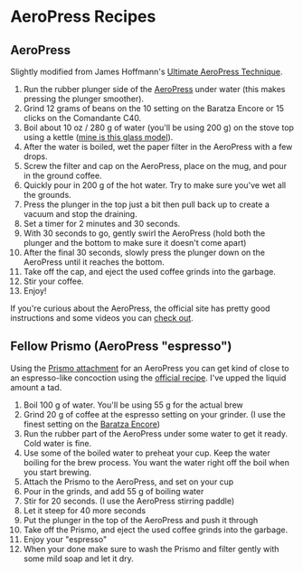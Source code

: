 # AeroPress Recipes

## AeroPress

Slightly modified from James Hoffmann's [Ultimate AeroPress Technique](https://www.youtube.com/watch?v=j6VlT_jUVPc).

1. Run the rubber plunger side of the [AeroPress](https://www.amazon.com/AeroPress-Coffee-Espresso-Maker-Bitterness/dp/B0047BIWSK?&linkCode=ll1&tag=chrisltd-20&linkId=1021f5e2a658f4b6f710681b16ba2e87&language=en_US&ref_=as_li_ss_tl) under water \(this makes pressing the plunger smoother\).
2. Grind 12 grams of beans on the 10 setting on the Baratza Encore or 15 clicks on the Comandante C40.
3. Boil about 10 oz / 280 g of water \(you'll be using 200 g\) on the stove top using a kettle \([mine is this glass model](https://www.amazon.com/CAF%C3%89-BREW-COLLECTION-Stovetop-Whistling/dp/B013JM253U/ref=as_li_ss_tl?dchild=1&keywords=glass+kettle&qid=1591909317&sr=8-2&linkCode=ll1&tag=chrisltd-20&linkId=516c42e37ea40e28e72143dcce080c10&language=en_US)\).
4. After the water is boiled, wet the paper filter in the AeroPress with a few drops.
5. Screw the filter and cap on the AeroPress, place on the mug, and pour in the ground coffee.
6. Quickly pour in 200 g of the hot water. Try to make sure you've wet all the grounds.
7. Press the plunger in the top just a bit then pull back up to create a vacuum and stop the draining.
8. Set a timer for 2 minutes and 30 seconds.
9. With 30 seconds to go, gently swirl the AeroPress \(hold both the plunger and the bottom to make sure it doesn't come apart\)
10. After the final 30 seconds, slowly press the plunger down on the AeroPress until it reaches the bottom.
11. Take off the cap, and eject the used coffee grinds into the garbage.
12. Stir your coffee.
13. Enjoy!

If you're curious about the AeroPress, the official site has pretty good instructions and some videos you can [check out](https://aeropress.com/use-it-now/getting-started/).

## Fellow Prismo \(AeroPress "espresso"\)

Using the [Prismo attachment](https://www.amazon.com/Fellow-Pressure-Actuated-Attachment-AeroPress-Espresso-Style/dp/B079YBT2LJ?dchild=1&keywords=fellow+prismo&qid=1616157189&sr=8-1-spons&psc=1&spLa=ZW5jcnlwdGVkUXVhbGlmaWVyPUFFOVA0MDNUMEswOTAmZW5jcnlwdGVkSWQ9QTA0Nzg1MDFFQzRNUk1YTTNDNiZlbmNyeXB0ZWRBZElkPUEwNjk4MjMzMVpWRURVMVVLSEVIRSZ3aWRnZXROYW1lPXNwX2F0ZiZhY3Rpb249Y2xpY2tSZWRpcmVjdCZkb05vdExvZ0NsaWNrPXRydWU%3D&linkCode=ll1&tag=chrisltd-20&linkId=64f47e808f7a65d64fbdb6e979a4ce40&language=en_US&ref_=as_li_ss_tl) for an AeroPress you can get kind of close to an espresso-like concoction using the [official recipe](https://cdn.shopify.com/s/files/1/0057/6235/1219/files/NOTFORPRINTPrismo_WarningsV2_20171222.pdf?10029). I've upped the liquid amount a tad. 

1. Boil 100 g of water. You'll be using 55 g for the actual brew
2. Grind 20 g of coffee at the espresso setting on your grinder. \(I use the finest setting on the [Baratza Encore](https://www.amazon.com/Baratza-Encore-Conical-Coffee-Grinder/dp/B007F183LK/ref=as_li_ss_tl?ie=UTF8&linkCode=ll1&tag=chrisltd-20&linkId=506f78ac8127812a94bcf7c9032f63cd&language=en_US)\)
3. Run the rubber part of the AeroPress under some water to get it ready. Cold water is fine.
4. Use some of the boiled water to preheat your cup. Keep the water boiling for the brew process. You want the water right off the boil when you start brewing.
5. Attach the Prismo to the AeroPress, and set on your cup
6. Pour in the grinds, and add 55 g of boiling water
7. Stir for 20 seconds. \(I use the AeroPress stirring paddle\)
8. Let it steep for 40 more seconds
9. Put the plunger in the top of the AeroPress and push it through
10. Take off the Prismo, and eject the used coffee grinds into the garbage.
11. Enjoy your "espresso"
12. When your done make sure to wash the Prismo and filter gently with some mild soap and let it dry.



